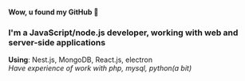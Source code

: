 #### Wow, u found my GitHub 👋

### I'm a JavaScript/node.js developer, working with web and server-side applications
**Using**: Nest.js, MongoDB, React.js, electron\
*Have experience of work with php, mysql, python(a bit)*
